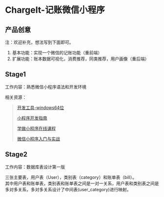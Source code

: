 # ChargeIt-记账微信小程序

## 产品创意

注：欢迎补充，想法写到下面即可。

1. 基本功能：实现一个微信的记账功能（重前端）
2. 扩展功能：账本数据可视化，消费推荐，同类推荐，用户画像（重后端）

## Stage1

工作内容：熟悉微信小程序语法和开发环境

相关资源：

> [开发工具-windows64位](https://servicewechat.com/wxa-dev-logic/download_redirect?type=x64&from=mpwiki&download_version=1021904091&version_type=1)
>
> [小程序开发指南](https://developers.weixin.qq.com/miniprogram/dev/devtools/download.html )
>
> [学做小程序在线课程](http://www.xuetangx.com/courses/course-v1:TsinghuaX+2018032801X+2018_T1/about )
>
> [微信小程序入门与实战](https://ke.qq.com/course/376950?from=800005949&taid=3153936219750518 )

## Stage2

工作内容：数据库表设计第一版

三张主要表，用户表（User），类别表（category）和账单表（bill）。  
其中用户表和账单表，类别表和账单表之间是一对一关系，用户表和类别表之间是多对多关系，多对多关系设计了中间表(user_category)进行映射。  
